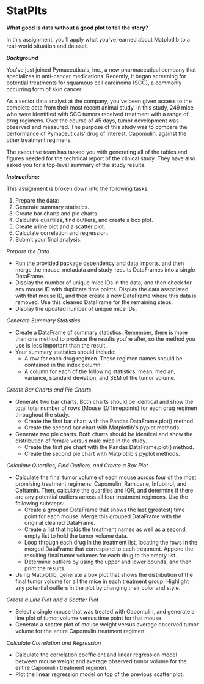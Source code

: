# StatPlts
__What good is data without a good plot to tell the story?__

In this assignment, you’ll apply what you've learned about Matplotlib to a real-world situation and dataset.

__*Background*__

You've just joined Pymaceuticals, Inc., a new pharmaceutical company that specializes in anti-cancer medications. Recently, it began screening for potential treatments for squamous cell carcinoma (SCC), a commonly occurring form of skin cancer.

As a senior data analyst at the company, you've been given access to the complete data from their most recent animal study. In this study, 249 mice who were identified with SCC tumors received treatment with a range of drug regimens. Over the course of 45 days, tumor development was observed and measured. The purpose of this study was to compare the performance of Pymaceuticals’ drug of interest, Capomulin, against the other treatment regimens.

The executive team has tasked you with generating all of the tables and figures needed for the technical report of the clinical study. They have also asked you for a top-level summary of the study results.

__*Instructions:*__

This assignment is broken down into the following tasks:

1. Prepare the data:
2. Generate summary statistics.
3. Create bar charts and pie charts.
4. Calculate quartiles, find outliers, and create a box plot.
5. Create a line plot and a scatter plot.
6. Calculate correlation and regression.
7. Submit your final analysis.

*Prepare the Data*
- Run the provided package dependency and data imports, and then merge the mouse_metadata and study_results DataFrames into a single DataFrame.
- Display the number of unique mice IDs in the data, and then check for any mouse ID with duplicate time points. Display the data associated with that mouse ID, and then create a new DataFrame where this data is removed. Use this cleaned DataFrame for the remaining steps.
- Display the updated number of unique mice IDs.

*Generate Summary Statistics*
- Create a DataFrame of summary statistics. Remember, there is more than one method to produce the results you're after, so the method you use is less important than the result.
- Your summary statistics should include:
  - A row for each drug regimen. These regimen names should be contained in the index column.
  - A column for each of the following statistics: mean, median, variance, standard deviation, and SEM of the tumor volume.

*Create Bar Charts and Pie Charts*
- Generate two bar charts. Both charts should be identical and show the total total number of rows (Mouse ID/Timepoints) for each drug regimen throughout the study.
  - Create the first bar chart with the Pandas DataFrame.plot() method.
  - Create the second bar chart with Matplotlib's pyplot methods.
- Generate two pie charts. Both charts should be identical and show the distribution of female versus male mice in the study.
  - Create the first pie chart with the Pandas DataFrame.plot() method.
  - Create the second pie chart with Matplotlib's pyplot methods.

*Calculate Quartiles, Find Outliers, and Create a Box Plot*
- Calculate the final tumor volume of each mouse across four of the most promising treatment regimens: Capomulin, Ramicane, Infubinol, and Ceftamin. Then, calculate the quartiles and IQR, and determine if there are any potential outliers across all four treatment regimens. Use the following substeps:
  - Create a grouped DataFrame that shows the last (greatest) time point for each mouse. Merge this grouped DataFrame with the original cleaned DataFrame.
  - Create a list that holds the treatment names as well as a second, empty list to hold the tumor volume data.
  - Loop through each drug in the treatment list, locating the rows in the merged DataFrame that correspond to each treatment. Append the resulting final tumor volumes for each drug to the empty list.
  - Determine outliers by using the upper and lower bounds, and then print the results.
- Using Matplotlib, generate a box plot that shows the distribution of the final tumor volume for all the mice in each treatment group. Highlight any potential outliers in the plot by changing their color and style.

*Create a Line Plot and a Scatter Plot*
- Select a single mouse that was treated with Capomulin, and generate a line plot of tumor volume versus time point for that mouse.
- Generate a scatter plot of mouse weight versus average observed tumor volume for the entire Capomulin treatment regimen.

*Calculate Correlation and Regression*
- Calculate the correlation coefficient and linear regression model between mouse weight and average observed tumor volume for the entire Capomulin treatment regimen.
- Plot the linear regression model on top of the previous scatter plot.
